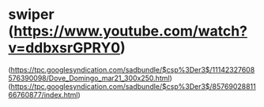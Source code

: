 # swiper (https://www.youtube.com/watch?v=ddbxsrGPRY0)
(https://tpc.googlesyndication.com/sadbundle/$csp%3Der3$/11142327608576390098/Dove_Domingo_mar21_300x250.html)
(https://tpc.googlesyndication.com/sadbundle/$csp%3Der3$/8576902881166760877/index.html)
